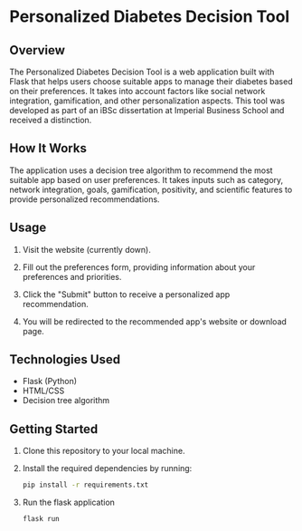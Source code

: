 # Personalized Diabetes Decision Tool

## Overview

The Personalized Diabetes Decision Tool is a web application built with Flask that helps users choose suitable apps to manage their diabetes based on their preferences. It takes into account factors like social network integration, gamification, and other personalization aspects. This tool was developed as part of an iBSc dissertation at Imperial Business School and received a distinction.

## How It Works

The application uses a decision tree algorithm to recommend the most suitable app based on user preferences. It takes inputs such as category, network integration, goals, gamification, positivity, and scientific features to provide personalized recommendations.

## Usage

1. Visit the website (currently down).

2. Fill out the preferences form, providing information about your preferences and priorities.

3. Click the "Submit" button to receive a personalized app recommendation.

4. You will be redirected to the recommended app's website or download page.

## Technologies Used

- Flask (Python)
- HTML/CSS
- Decision tree algorithm

## Getting Started

1. Clone this repository to your local machine.

2. Install the required dependencies by running:

   ```bash
   pip install -r requirements.txt

3. Run the flask application
   ```bash
   flask run


